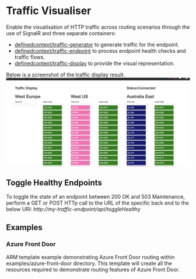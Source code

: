 # Traffic Visualiser
Enable the visualisation of HTTP traffic across routing scenarios through the use of SignalR and three separate containers:


- [definedcontext/traffic-generator](https://cloud.docker.com/u/definedcontext/repository/docker/definedcontext/traffic-generator) to generate traffic for the endpoint.
- [definedcontext/traffic-endpoint](https://cloud.docker.com/u/definedcontext/repository/docker/definedcontext/traffic-endpoint) to process endpoint health checks and traffic flows.
- [definedcontext/traffic-display](https://cloud.docker.com/u/definedcontext/repository/docker/definedcontext/traffic-display) to provide the visual representation.

Below is a screenshot of the traffic display result.
<img src="./docs/images/traffic-display-example.png" />

## Toggle Healthy Endpoints
To toggle the state of an endpoint between 200 OK and 503 Maintenance, perform a GET or POST HTTp call to the URL of the specific back end to the below URI:
*http://my-traffic-endpoint/api/toggleHealthy*

## Examples
### Azure Front Door
ARM template example demonstrating Azure Front Door routing within examples/azure-front-door directory. This template will create all the resources required to demonstrate routing features of Azure Front Door.
